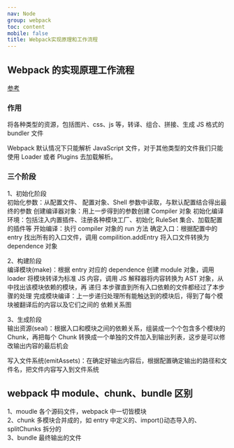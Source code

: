 ```yaml
---
nav: Node
group: webpack
toc: content
mobile: false
title: Webpack实现原理和工作流程
---
```


## Webpack 的实现原理工作流程

<a target="_blank" href="https://zhuanlan.zhihu.com/p/363928061">参考</a>

### 作用

将各种类型的资源，包括图片、css、js 等，转译、组合、拼接、生成 JS 格式的 bundler 文件

Webpack 默认情况下只能解析 JavaScript 文件，对于其他类型的文件我们只能使用 Loader 或者 Plugins 去加载解析。

### 三个阶段

1、初始化阶段<br/>
初始化参数：从配置文件、 配置对象、Shell 参数中读取，与默认配置结合得出最终的参数
创建编译器对象：用上一步得到的参数创建 Compiler 对象
初始化编译环境：包括注入内置插件、注册各种模块工厂、初始化 RuleSet 集合、加载配置的插件等
开始编译：执行 compiler 对象的 run 方法
确定入口：根据配置中的 entry 找出所有的入口文件，调用 compilition.addEntry 将入口文件转换为 dependence 对象

2、构建阶段<br/>
编译模块(make)：根据 entry 对应的 dependence 创建 module 对象，调用 loader 将模块转译为标准 JS 内容，调用 JS 解释器将内容转换为 AST 对象，从中找出该模块依赖的模块，再 递归 本步骤直到所有入口依赖的文件都经过了本步骤的处理
完成模块编译：上一步递归处理所有能触达到的模块后，得到了每个模块被翻译后的内容以及它们之间的 依赖关系图

3、生成阶段<br/>
输出资源(seal)：根据入口和模块之间的依赖关系，组装成一个个包含多个模块的 Chunk，再把每个 Chunk 转换成一个单独的文件加入到输出列表，这步是可以修改输出内容的最后机会

写入文件系统(emitAssets)：在确定好输出内容后，根据配置确定输出的路径和文件名，把文件内容写入到文件系统

## webpack 中 module、chunk、bundle 区别

1、moudle 各个源码文件，webpack 中一切皆模块<br/>
2、chunk 多模块合并成的，如 entry 中定义的、import()动态导入的、splitChunks 拆分的<br/>
3、bundle 最终输出的文件<br/>
